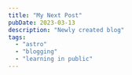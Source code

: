 ```yaml
---
title: "My Next Post"
pubDate: 2023-03-13
description: "Newly created blog"
tags:
  - "astro"
  - "blogging"
  - "learning in public"
---
```

